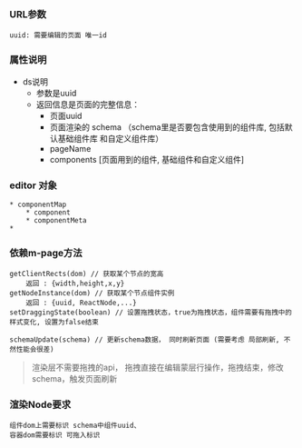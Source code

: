 ### URL参数
    uuid: 需要编辑的页面 唯一id

### 属性说明

* ds说明
    * 参数是uuid
    * 返回信息是页面的完整信息：
        * 页面uuid
        * 页面渲染的 schema  （schema里是否要包含使用到的组件库, 包括默认基础组件库 和自定义组件库）
        * pageName
        * components [页面用到的组件, 基础组件和自定义组件]

    

### editor 对象
    * componentMap
        * component
        * componentMeta
    * 


### 依赖m-page方法
    getClientRects(dom) // 获取某个节点的宽高
        返回 : {width,height,x,y}
    getNodeInstance(dom) // 获取某个节点组件实例
        返回 : {uuid, ReactNode,...}
    setDraggingState(boolean) // 设置拖拽状态，true为拖拽状态，组件需要有拖拽中的样式变化, 设置为false结束

    schemaUpdate(schema) // 更新schema数据， 同时刷新页面 (需要考虑 局部刷新, 不然性能会很差)
    
> 渲染层不需要拖拽的api， 拖拽直接在编辑蒙层行操作，拖拽结束，修改schema，触发页面刷新


### 渲染Node要求
    组件dom上需要标识 schema中组件uuid、
    容器dom需要标识 可拖入标识
    
